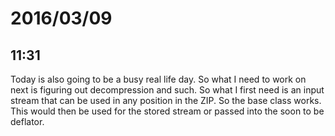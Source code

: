# 2016/03/09

## 11:31

Today is also going to be a busy real life day. So what I need to work on next
is figuring out decompression and such. So what I first need is an input stream
that can be used in any position in the ZIP. So the base class works. This
would then be used for the stored stream or passed into the soon to be
deflator.

